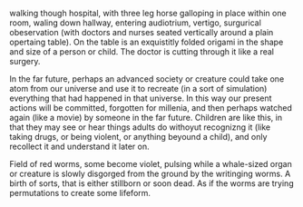 walking though hospital, with three leg horse galloping in place within one room, waling down hallway, entering audiotrium, vertigo, surgurical obeservation (with doctors and nurses seated vertically around a plain opertaing table). On the table is an exquistitly folded origami in the shape and size of a person or child. The doctor is cutting through it like a real surgery.

In the far future, perhaps an advanced society or creature could take one atom from our universe and use it to recreate (in a sort of simulation) everything that had happened in that universe. In this way our present actions will be committed, forgotten for millenia, and then perhaps watched again (like a movie) by someone in the far future. Children are like this, in that they may see or hear things adults do withoyut recognizng it (like taking drugs, or being violent, or anything beyound a child), and only recollect it and understand it later on.

Field of red worms, some become violet, pulsing while a whale-sized organ or creature is slowly disgorged from the ground by the writinging worms. A birth of sorts, that is either stillborn or soon dead. As if the worms are trying permutations to create some lifeform.
